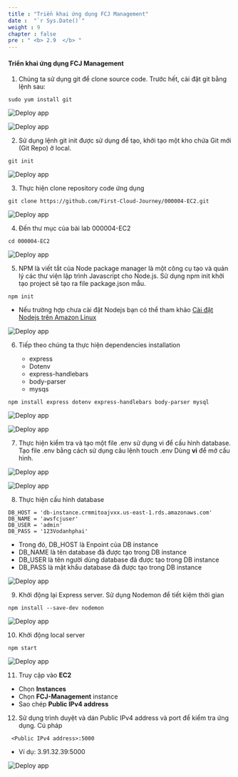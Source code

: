 ```yaml
---
title : "Triển khai ứng dụng FCJ Management"
date :  "`r Sys.Date()`" 
weight : 9
chapter : false
pre : " <b> 2.9  </b> "
---
```


#### Triển khai ứng dụng FCJ Management

1. Chúng ta sử dụng git để clone source code. Trước hết, cài đặt git bằng lệnh sau:

```
sudo yum install git
```

![Deploy app](/images/9/0001.png?featherlight=false&width=90pc)

![Deploy app](/images/9/0002.png?featherlight=false&width=90pc)

2. Sử dụng lệnh git init được sử dụng để tạo, khởi tạo một kho chứa Git mới (Git Repo) ở local.

```
git init
```

![Deploy app](/images/9/0003.png?featherlight=false&width=90pc)


3. Thực hiện clone repository code ứng dụng

```
git clone https://github.com/First-Cloud-Journey/000004-EC2.git
```
![Deploy app](/images/9/0004.png?featherlight=false&width=90pc)

4. Đến thư mục của bài lab 000004-EC2

```
cd 000004-EC2
```

![Deploy app](/images/9/0004.png?featherlight=false&width=90pc)

5. NPM là viết tắt của Node package manager là một công cụ tạo và quản lý các thư viện lập trình Javascript cho Node.js. Sử dụng npm init khởi tạo project sẽ tạo ra file package.json mẫu.

```
npm init

```

- Nếu trường hợp chưa cài đặt Nodejs bạn có thể tham khảo [Cài đặt Nodejs trên Amazon Linux](https://000004.awsstudygroup.com/vi/6-awsfcjmanagement-linux/6.2-setupnodejsonec2linux/)

![Deploy app](/images/9/0005.png?featherlight=false&width=90pc)

6. Tiếp theo chúng ta thực hiện dependencies installation

   - express
   - Dotenv
   - express-handlebars
   - body-parser
   - mysqs

```
npm install express dotenv express-handlebars body-parser mysql
```

![Deploy app](/images/9/0006.png?featherlight=false&width=90pc)

![Deploy app](/images/9/0007.png?featherlight=false&width=90pc)

7. Thực hiện kiểm tra và tạo một file .env sử dụng vi để cấu hình database. Tạo file .env bằng cách sử dụng câu lệnh touch .env  Dùng **vi** để mở cấu hình.

![Deploy app](/images/9/0008.png?featherlight=false&width=90pc)


![Deploy app](/images/9/0009.png?featherlight=false&width=90pc)

8. Thực hiện cấu hình database

```
DB_HOST = 'db-instance.crmmitoajvxx.us-east-1.rds.amazonaws.com'
DB_NAME = 'awsfcjuser'
DB_USER = 'admin'
DB_PASS = '123Vodanhphai'
```

- Trong đó, DB_HOST là Enpoint của DB instance
- DB_NAME là tên database đã được tạo trong DB instance
- DB_USER là tên người dùng database đã được tạo trong DB instance
- DB_PASS là mật khẩu database đã được tạo trong DB instance

![Deploy app](/images/9/00010.png?featherlight=false&width=90pc)

9. Khởi động lại Express server. Sử dụng Nodemon để tiết kiệm thời gian

```
npm install --save-dev nodemon
```

![Deploy app](/images/9/00012.png?featherlight=false&width=90pc)

10. Khởi động local server

```
npm start
```

![Deploy app](/images/9/00013.png?featherlight=false&width=90pc)

11. Truy cập vào **EC2**

- Chọn **Instances**
- Chọn **FCJ-Management** instance
- Sao chép **Public IPv4 address**


12.  Sử dụng trình duyệt và dán Public IPv4 address và port để kiểm tra ứng dụng. Cú pháp

```
 <Public IPv4 address>:5000
```

- Ví dụ: 3.91.32.39:5000



![Deploy app](/images/9/00014.png?featherlight=false&width=90pc)